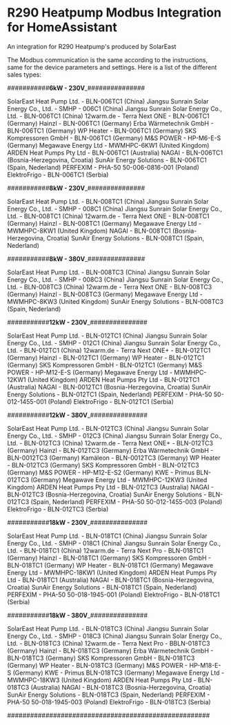 # R290 Heatpump Modbus Integration for HomeAssistant
An integration for R290 Heatpump's produced by SolarEast

The Modbus communication is the same according to the instructions, same for the device parameters and settings. 
Here is a list of the different sales types:

###########__6kW - 230V___###############

SolarEast Heat Pump Ltd. - BLN-006TC1  			            (China)
Jiangsu Sunrain Solar Energy Co., Ltd. - SMHP - 006C1 	(China)
Jiangsu Sunrain Solar Energy Co., Ltd. - BLN-006TC1  	  (China)
12warm.de - Terra Next ONE - BLN-006TC1  		            (Germany)
Hainzl - BLN-006TC1  				                          	(Germany)
Erba Wärmetechnik GmbH - BLN-006TC1  		              	(Germany)
WP Heater - BLN-006TC1  				                        (Germany)
SKS Kompressoren GmbH - BLN-006TC1  		              	(Germany)
M&S POWER - HP-M6-E-S  				                        	(Germany)
Megawave Energy Ltd - MWMHPC-6KW1		                  	(United Kingdom)
ARDEN Heat Pumps Pty Ltd - BLN-006TC1		              	(Australia)
NAGAI - BLN-006TC1				                            	(Bosnia-Herzegovina, Croatia)
SunAir Energy Solutions - BLN-006TC1  		            	(Spain, Nederland)
PERFEXIM - PHA-50 50-006-0816-001		                  	(Poland)
ElektroFrigo - BLN-006TC1				                        (Serbia)

###########__8kW - 230V___###############

SolarEast Heat Pump Ltd. - BLN-008TC1  		            	(China)
Jiangsu Sunrain Solar Energy Co., Ltd. - SMHP - 008C1  	(China)
Jiangsu Sunrain Solar Energy Co., Ltd. - BLN-008TC1    	(China)
12warm.de - Terra Next ONE - BLN-008TC1              		(Germany)
Hainzl - BLN-008TC1  				                          	(Germany)
Megawave Energy Ltd - MWMHPC-8KW1		                  	(United Kingdom)
NAGAI - BLN-008TC1				                            	(Bosnia-Herzegovina, Croatia)
SunAir Energy Solutions - BLN-008TC1  		            	(Spain, Nederland)

###########__8kW - 380V___###############

SolarEast Heat Pump Ltd. - BLN-008TC3  	            		(China)
Jiangsu Sunrain Solar Energy Co., Ltd. - SMHP - 008C3  	(China)
Jiangsu Sunrain Solar Energy Co., Ltd. - BLN-008TC3    	(China)
12warm.de - Terra Next ONE - BLN-008TC3  	            	(Germany)
Hainzl - BLN-008TC3  				                          	(Germany)
Megawave Energy Ltd - MWMHPC-8KW3		                  	(United Kingdom)
SunAir Energy Solutions - BLN-008TC3  		            	(Spain, Nederland)

###########__12kW - 230V___###############

SolarEast Heat Pump Ltd. - BLN-012TC1  			            (China)
Jiangsu Sunrain Solar Energy Co., Ltd. - SMHP - 012C1  	(China)
Jiangsu Sunrain Solar Energy Co., Ltd. - BLN-012TC1    	(China)
12warm.de - Terra Next ONE+ - BLN-012TC1          	  	(Germany)
Hainzl - BLN-012TC1  			                          		(Germany)
WP Heater - BLN-012TC1  				                        (Germany)
SKS Kompressoren GmbH - BLN-012TC1  			              (Germany)
M&S POWER - HP-M12-E-S  			                        	(Germany)
Megawave Energy Ltd - MWMHPC-12KW1			                (United Kingdom)
ARDEN Heat Pumps Pty Ltd - BLN-012TC1		              	(Australia)
NAGAI - BLN-0012TC1					                            (Bosnia-Herzegovina, Croatia)
SunAir Energy Solutions - BLN-012TC1  		            	(Spain, Nederland)
PERFEXIM - PHA-50 50-012-1455-001			                  (Poland)
ElektroFrigo - BLN-012TC1			                        	(Serbia)

###########__12kW - 380V___###############

SolarEast Heat Pump Ltd. - BLN-012TC3  		            	(China)
Jiangsu Sunrain Solar Energy Co., Ltd. - SMHP - 012C3  	(China)
Jiangsu Sunrain Solar Energy Co., Ltd. - BLN-012TC3  	  (China)
12warm.de - Terra Next ONE+ - BLN-012TC3  	            (Germany)
Hainzl - BLN-012TC3  				                          	(Germany)
Erba Wärmetechnik GmbH - BLN-0012TC3  	            		(Germany)
Kamäleon - BLN-0012TC3  	                        			(Germany)
WP Heater - BLN-012TC3 			                        		(Germany)
SKS Kompressoren GmbH - BLN-012TC3  		               	(Germany)
M&S POWER - HP-M12-E-S2  		                        		(Germany)
KWE - Primus BLN-012TC3  			                        	(Germany)
Megawave Energy Ltd - MWMHPC-12KW3			                (United Kingdom)
ARDEN Heat Pumps Pty Ltd - BLN-012TC3		              	(Australia)
NAGAI - BLN-012TC3				                            	(Bosnia-Herzegovina, Croatia)
SunAir Energy Solutions - BLN-012TC3  		            	(Spain, Nederland)
PERFEXIM - PHA-50 50-012-1455-003		                  	(Poland)
ElektroFrigo - BLN-012TC3			                        	(Serbia)

###########__18kW - 230V___###############

SolarEast Heat Pump Ltd. - BLN-018TC1  		            	(China)
Jiangsu Sunrain Solar Energy Co., Ltd. - SMHP - 018C1  	(China)
Jiangsu Sunrain Solar Energy Co., Ltd. - BLN-018TC1    	(China)
12warm.de - Terra Next Pro - BLN-018TC1              		(Germany)
Hainzl - BLN-018TC1  				                          	(Germany)
SKS Kompressoren GmbH - BLN-018TC1  		              	(Germany)
WP Heater - BLN-018TC1  			                        	(Germany)
Megawave Energy Ltd - MWMHPC-18KW1		                	(United Kingdom)
ARDEN Heat Pumps Pty Ltd - BLN-018TC1			              (Australia)
NAGAI - BLN-018TC1				                            	(Bosnia-Herzegovina, Croatia)
SunAir Energy Solutions - BLN-018TC1  		            	(Spain, Nederland)
PERFEXIM - PHA-50 50-018-1945-001			                  (Poland)
ElektroFrigo - BLN-018TC1			                        	(Serbia)

###########__18kW - 380V___###############

SolarEast Heat Pump Ltd. - BLN-018TC3  		             	(China)
Jiangsu Sunrain Solar Energy Co., Ltd. - SMHP - 018C3  	(China)
Jiangsu Sunrain Solar Energy Co., Ltd. - BLN-018TC3    	(China)
12warm.de - Terra Next Pro - BBLN-018TC3  		          (Germany)
Hainzl - BLN-018TC3  				                          	(Germany)
Erba Wärmetechnik GmbH - BLN-018TC3  		              	(Germany)
SKS Kompressoren GmbH - BLN-018TC3  	              		(Germany)
WP Heater - BLN-018TC3  			                        	(Germany)
M&S POWER - HP-M18-E-S  			                        	(Germany)
KWE - Primus BLN-018TC3  			                        	(Germany)
Megawave Energy Ltd - MWMHPC-18KW3	                		(United Kingdom)
ARDEN Heat Pumps Pty Ltd - BLN-018TC3			              (Australia)
NAGAI - BLN-018TC3				                            	(Bosnia-Herzegovina, Croatia)
SunAir Energy Solutions - BLN-018TC3  		            	(Spain, Nederland)
PERFEXIM - PHA-50 50-018-1945-003	                  		(Poland)
ElektroFrigo - BLN-018TC3			                        	(Serbia)

#####################################################
